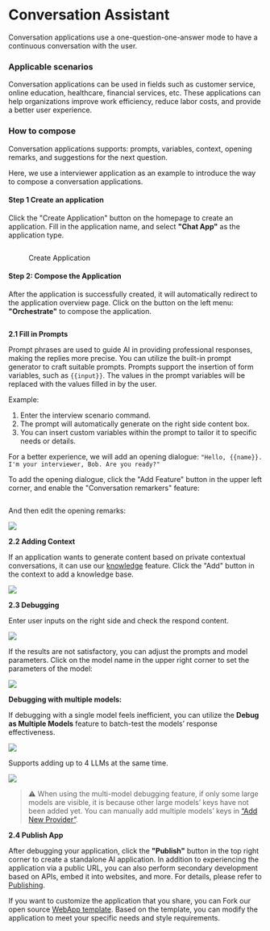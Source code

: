 # Conversation Assistant

Conversation applications use a one-question-one-answer mode to have a continuous conversation with the user.
<!-- TODO CN IMG -->
### Applicable scenarios

Conversation applications can be used in fields such as customer service, online education, healthcare, financial services, etc. These applications can help organizations improve work efficiency, reduce labor costs, and provide a better user experience.

### How to compose

Conversation applications supports: prompts, variables, context, opening remarks, and suggestions for the next question.

Here, we use a interviewer application as an example to introduce the way to compose a conversation applications.

#### Step 1 Create an application

Click the "Create Application" button on the homepage to create an application. Fill in the application name, and select **"Chat App"** as the application type.

<figure><img src="../../../img/chat-app.png" alt=""><figcaption><p>Create Application</p></figcaption></figure>

#### Step 2: Compose the Application

After the application is successfully created, it will automatically redirect to the application overview page. Click on the button on the left menu: **"Orchestrate"** to compose the application.

<figure><img src="../../../img/compose-the-app.png" alt=""><figcaption></figcaption></figure>

**2.1 Fill in Prompts**

Prompt phrases are used to guide AI in providing professional responses, making the replies more precise. You can utilize the built-in prompt generator to craft suitable prompts. Prompts support the insertion of form variables, such as `{{input}}`. The values in the prompt variables will be replaced with the values filled in by the user.

Example:

1. Enter the interview scenario command.
2. The prompt will automatically generate on the right side content box.
3. You can insert custom variables within the prompt to tailor it to specific needs or details.

For a better experience, we will add an opening dialogue: `"Hello, {{name}}. I'm your interviewer, Bob. Are you ready?"`

To add the opening dialogue, click the "Add Feature" button in the upper left corner, and enable the "Conversation remarkers" feature:

<figure><img src="../../../img/conversation-remarkers.png" alt=""><figcaption></figcaption></figure>

And then edit the opening remarks:

![](../../../img/conversation-options.png)

**2.2 Adding Context**

If an application wants to generate content based on private contextual conversations, it can use our [knowledge](../knowledge-base/) feature. Click the "Add" button in the context to add a knowledge base.

![](../../../img/context.png)

**2.3 Debugging**

Enter user inputs on the right side and check the respond content.

![](../../../img/debug.png)

If the results are not satisfactory, you can adjust the prompts and model parameters. Click on the model name in the upper right corner to set the parameters of the model:

![](../../../img/adjust-model-parameters.png)

**Debugging with multiple models:**

If debugging with a single model feels inefficient, you can utilize the **Debug as Multiple Models** feature to batch-test the models’ response effectiveness.

![](../../../img/multiple-models.png)

Supports adding up to 4 LLMs at the same time.

![](../../../img/multiple-models-2.png)

> ⚠️ When using the multi-model debugging feature, if only some large models are visible, it is because other large models’ keys have not been added yet. You can manually add multiple models’ keys in [“Add New Provider”](https://docs.mlchain.khulnasoft.com/guides/model-configuration/new-provider).

**2.4 Publish App**

After debugging your application, click the **"Publish"** button in the top right corner to create a standalone AI application. In addition to experiencing the application via a public URL, you can also perform secondary development based on APIs, embed it into websites, and more. For details, please refer to [Publishing](https://docs.mlchain.khulnasoft.com/guides/application-publishing).

If you want to customize the application that you share, you can Fork our open source [WebApp template](https://github.com/mlchain/webapp-conversation). Based on the template, you can modify the application to meet your specific needs and style requirements.
